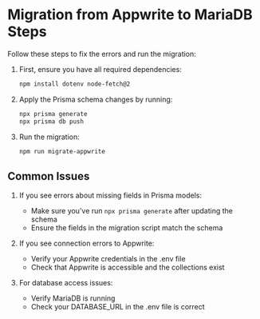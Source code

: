 # Migration from Appwrite to MariaDB Steps

Follow these steps to fix the errors and run the migration:

1. First, ensure you have all required dependencies:
   ```bash
   npm install dotenv node-fetch@2
   ```

2. Apply the Prisma schema changes by running:
   ```bash
   npx prisma generate
   npx prisma db push
   ```

3. Run the migration:
   ```bash
   npm run migrate-appwrite
   ```

## Common Issues

1. If you see errors about missing fields in Prisma models:
   - Make sure you've run `npx prisma generate` after updating the schema
   - Ensure the fields in the migration script match the schema

2. If you see connection errors to Appwrite:
   - Verify your Appwrite credentials in the .env file
   - Check that Appwrite is accessible and the collections exist

3. For database access issues:
   - Verify MariaDB is running
   - Check your DATABASE_URL in the .env file is correct
